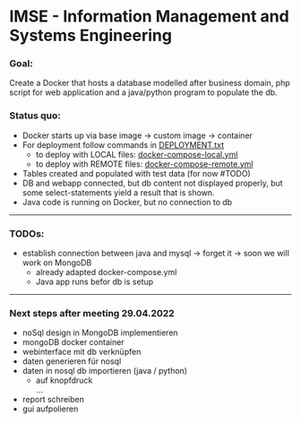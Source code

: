 # IMSE - Information Management and Systems Engineering 
### Goal: 
Create a Docker that hosts a database modelled after business domain, php script for web application and 
a java/python program to populate the db.

### Status quo:
* Docker starts up via base image -> custom image -> container 
* For deployment follow commands in [DEPLOYMENT.txt](./DEPLOYMENT.md)
  * to deploy with LOCAL files: [docker-compose-local.yml](/compose/docker-compose-local.yml)
  * to deploy with REMOTE files: [docker-compose-remote.yml](/compose/docker-compose-remote.yml)
* Tables created and populated with test data (for now #TODO)
* DB and webapp connected, but db content not displayed properly, but some select-statements yield a result that is shown.
* Java code is running on Docker, but no connection to db
---
### TODOs:
* establish connection between java and mysql -> forget it -> soon we will work on MongoDB
    * already adapted docker-compose.yml
    * Java app runs befor db is setup
    
---
### Next steps after meeting 29.04.2022
- noSql design in MongoDB implementieren
- mongoDB docker container
- webinterface mit db verknüpfen
- daten generieren für nosql
- daten in nosql db importieren (java / python)
     - auf knopfdruck <br>
...
- report schreiben
- gui aufpolieren
